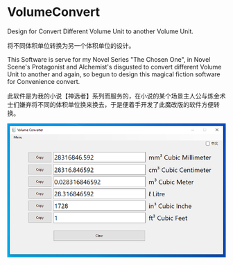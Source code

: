 # VolumeConvert
Design for Convert Different Volume Unit to another Volume Unit.

将不同体积单位转换为另一个体积单位的设计。

This Software is serve for my Novel Series "The Chosen One", in Novel Scene's Protagonist and Alchemist's disgusted to convert different Volume Unit to another and again, so begun to design this magical fiction software for Convenience convert.

此软件是为我的小说【神选者】系列而服务的，在小说的某个场景主人公与炼金术士们嫌弃将不同的体积单位换来换去，于是便着手开发了此魔改版的软件方便转换。

![Screenshot](screenshot1.png)
